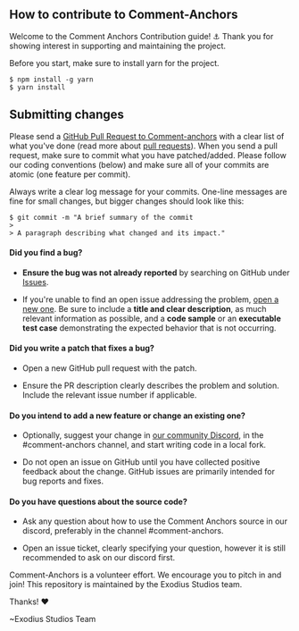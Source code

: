 ## How to contribute to Comment-Anchors
Welcome to the Comment Anchors Contribution guide! ⚓
Thank you for showing interest in supporting and maintaining the project.

Before you start, make sure to install yarn for the project.

```
$ npm install -g yarn
$ yarn install
```

## Submitting changes

Please send a [GitHub Pull Request to Comment-anchors](https://github.com/ExodiusStudios/vscode-comment-anchors/pull/new/master) with a clear list of what you've done (read more about [pull requests](http://help.github.com/pull-requests/)). When you send a pull request, make sure to commit what you have patched/added. Please follow our coding conventions (below) and make sure all of your commits are atomic (one feature per commit). 

Always write a clear log message for your commits. One-line messages are fine for small changes, but bigger changes should look like this:

    $ git commit -m "A brief summary of the commit
    > 
    > A paragraph describing what changed and its impact."

#### **Did you find a bug?**

* **Ensure the bug was not already reported** by searching on GitHub under [Issues](https://github.com/ExodiusStudios/vscode-comment-anchors/issues).

* If you're unable to find an open issue addressing the problem, [open a new one](https://github.com/ExodiusStudios/vscode-comment-anchors/issues/new). Be sure to include a **title and clear description**, as much relevant information as possible, and a **code sample** or an **executable test case** demonstrating the expected behavior that is not occurring.


#### **Did you write a patch that fixes a bug?**

* Open a new GitHub pull request with the patch.

* Ensure the PR description clearly describes the problem and solution. Include the relevant issue number if applicable.

#### **Do you intend to add a new feature or change an existing one?**

* Optionally, suggest your change in [our community Discord](https://discord.gg/jCDCU2W), in the #comment-anchors channel, and start writing code in a local fork.

* Do not open an issue on GitHub until you have collected positive feedback about the change. GitHub issues are primarily intended for bug reports and fixes.

#### **Do you have questions about the source code?**

* Ask any question about how to use the Comment Anchors source in our discord, preferably in the channel #comment-anchors.

* Open an issue ticket, clearly specifying your question, however it is still recommended to ask on our discord first.

Comment-Anchors is a volunteer effort. We encourage you to pitch in and join!
This repository is maintained by the Exodius Studios team.

Thanks! :heart:

~Exodius Studios Team

